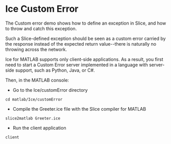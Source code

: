 # Ice Custom Error

The Custom error demo shows how to define an exception in Slice, and how to throw and catch this exception.

Such a Slice-defined exception should be seen as a custom error carried by the response instead of the expected return
value--there is naturally no throwing across the network.

Ice for MATLAB supports only client-side applications. As a result, you first need to start a Custom Error server
implemented in a language with server-side support, such as Python, Java, or C#.

Then, in the MATLAB console:

- Go to the Ice/customError directory

```shell
cd matlab/Ice/customError
```

- Compile the Greeter.ice file with the Slice compiler for MATLAB

```shell
slice2matlab Greeter.ice
```

- Run the client application

```shell
client
```

